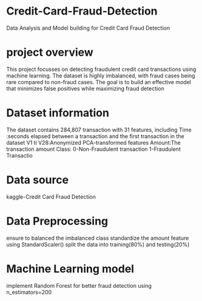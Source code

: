 # Credit-Card-Fraud-Detection
Data Analysis and Model building for Credit Card Fraud Detection
# project overview
This project focusses on detecting fraudulent credit card transactions using machine learning. The dataset is highly imbalanced, with fraud cases being rare compared to non-fraud cases. The goal is to build an effective model that minimizes false positives while maximizing fraud detection

# Dataset information
The dataset contains 284,807 transaction with 31 features, including
Time :seconds elapsed between a transaction and the first transaction in the dataset
V1 ti V28:Anonymized PCA-transformed features
Amount:The transaction amount 
Class: 0-Non-Fraudulent transaction
      1-Fraudulent Transactio
# Data source
kaggle-Credit Card Fraud Detection

# Data Preprocessing
ensure to balanced the imbalanced class
standardize the amount feature using StandardScaler()
split the data into training(80%) and testing(20%)
# Machine Learning model
implement Random Forest for better fraud detection using n_estimators=200
